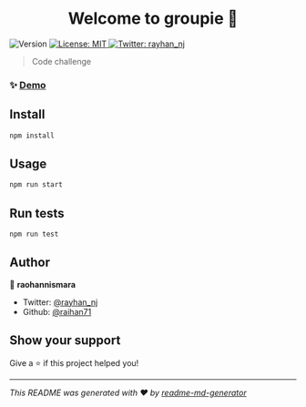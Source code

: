 <h1 align="center">Welcome to groupie 👋</h1>
<p>
  <img alt="Version" src="https://img.shields.io/badge/version-0.0.0-blue.svg?cacheSeconds=2592000" />
  <a href="#" target="_blank">
    <img alt="License: MIT" src="https://img.shields.io/badge/License-MIT-yellow.svg" />
  </a>
  <a href="https://twitter.com/rayhan_nj" target="_blank">
    <img alt="Twitter: rayhan_nj" src="https://img.shields.io/twitter/follow/rayhan_nj.svg?style=social" />
  </a>
</p>

>  Code challenge

### ✨ [Demo](https://groupie-bd756.firebaseapp.com/)

## Install

```sh
npm install
```

## Usage

```sh
npm run start
```

## Run tests

```sh
npm run test
```

## Author

👤 **raohannismara**

* Twitter: [@rayhan_nj](https://twitter.com/rayhan_nj)
* Github: [@raihan71](https://github.com/raihan71)

## Show your support

Give a ⭐️ if this project helped you!

***
_This README was generated with ❤️ by [readme-md-generator](https://github.com/kefranabg/readme-md-generator)_